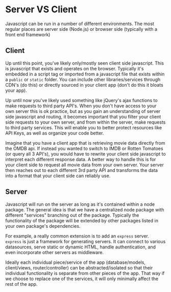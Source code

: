 # Server VS Client

Javascript can be run in a number of different environments. The most regular places are server side (Node.js) or browser side (typically with a front end framework)

## Client

Up until this point, you've likely only/mostly seen client side javascript. This is javascript that exists and operates on the browser. Typically it's embedded in a script tag or imported from a javascript file that exists within a `public` or `static` folder. You can include other libraries/services through CDN's (do this) or directly sourced in your client app (don't do this it bloats your app). 

Up until now you've likely used something like jQuery's ajax functions to make requests to third party API's. When you don't have access to your own server this is ok practice, but as you gain an understanding of server side javascript and routing, it becomes important that you filter your client side requests to your own server, and from within the server, make requests to third party services. This will enable you to better protect resources like API Keys, as well as organize your code better. 

Imagine that you have a client app that is retrieving movie data directly from the OMDB api. If instead you wanted to switch to IMDB or Rotten Tomatoes (or query all 3 API's), you would have to rewrite your client side javascript to interpret each different response data. A better way to handle this is for your client side to request all movie data from your own server. Your server then reaches out to each different 3rd party API and transforms the data into a format that your client side can reliably use.

## Server

Javascript will run on the server as long as it's contained within a node package. The general idea is that we have a centralized node package with different "services" branching out of the package. Typically the functionality of the package will be extended by other packages listed in your own package's dependencies. 

For example, a really common extension is to add an `express` server. `express` is just a framework for generating servers. It can connect to various datasources, serve static or dynamic HTML, handle authentication, and even incorporate other servers as middleware.

Ideally each individual piece/service of the app (database/models, client/views, router/controller) can be abstracted/isolated so that their individual functionality is separate from other pieces of the app. That way if we choose to replace one of the services, it will only minimally affect the rest of the app.
